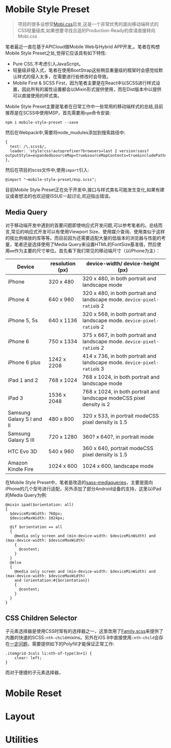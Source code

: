 # Mobile Style Preset
> 项目的很多设想受[Mobi.css](https://github.com/xcatliu/mobi.css)启发,这是一个非常优秀的面向移动端样式的CSS轻量级库,如果想要寻找合适的Production-Ready的库请直接转向Mobi.css

笔者最近一直在基于APICloud做Mobile Web与Hybrid APP开发,。笔者在构想Mobile Style Preset之处,觉得它应该具有如下特性:

- Pure CSS,不考虑引入JavaScript。
- 轻量级非侵入式，笔者在使用BootStrap这些稍显重量级的框架时会感觉给默认样式的侵入太多，在需要进行些修改时会导致。
- Mobile First & SCSS First，因为笔者主要是在React中以SCSS进行样式设置，因此所有的属性设置都会以Mixin形式提供使用，而在Dist版本中以提供可以直接使用的样式类。


Mobile Style Preset主要是笔者在日常工作中一些常用的移动端样式的总结,目前推荐是在SCSS中使用MSP，首先需要用`npm`命令安装:

```
npm i mobile-style-preset --save
```

然后在Webpack中,需要将node_mudules添加到搜索路径中:

```
{
  test: /\.scss$/, 
  loader: 'style!css!autoprefixer?browsers=last 2 version!sass?outputStyle=expanded&sourceMap=true&sourceMapContents=true&includePaths[]=./node_modules' 
},
```

然后在项目的scss文件中,使用`import`引入:

```
@import "~mobile-style-preset/msp.scss";
```

目前Mobile Style Preset正在处于开发中,接口与样式类名可能发生变化,如果有建议或者想法的也欢迎提ISSUE一起讨论,欢迎指出错误。



## Media Query
对于移动端开发中遇到的首要问题即使响应式开发问题,可以参考笔者的[]()。总结而言,常见的响应式开发可以有使用Viewport Size、使用媒介查询、使用类似于[]()这样的按比例缩放的库等等。而目前因为还需要适配大量的低版本的浏览器与性能的考量，笔者还是选择使用了Media Query来设置HTML的FontSize基准值，然后使用`em`作为主要的尺寸单位。首先看下我们常见的移动端尺寸（以iPhone为主）：

| Device                    | resolution (px) | device-width/ device-height (px)         |
| ------------------------- | --------------- | ---------------------------------------- |
| iPhone                    | 320 x 480       | 320 x 480, in both portrait and landscape mode |
| iPhone 4                  | 640 x 960       | 320 x 480, in both portrait and landscape mode. `device-pixel-ratio`is 2 |
| iPhone 5, 5s              | 640 x 1136      | 320 x 568, in both portrait and landscape mode. `device-pixel-ratio`is 2 |
| iPhone 6                  | 750 x 1334      | 375 x 667, in both portrait and landscape mode. `device-pixel-ratio`is 2 |
| iPhone 6 plus             | 1242 x 2208     | 414 x 736, in both portrait and landscape mode. `device-pixel-ratio`is 3 |
| iPad 1 and 2              | 768 x 1024      | 768 x 1024, in both portrait and landscape mode |
| iPad 3                    | 1536 x 2048     | 768 x 1024, in both portrait and landscape modeCSS pixel density is 2 |
| Samsung Galaxy S I and II | 480 x 800       | 320 x 533, in portrait modeCSS pixel density is 1.5 |
| Samsung Galaxy S III      | 720 x 1280      | 360? x 640?, in portrait mode            |
| HTC Evo 3D                | 540 x 960       | 360 x 640, portrait modeCSS pixel density is 1.5 |
| Amazon Kindle Fire        | 1024 x 600      | 1024 x 600, landscape mode               |

在Mobile Style Preset中，笔者是改造的[sass-mediaqueries](https://github.com/paranoida/sass-mediaqueries/blob/master/_media-queries.scss)，主要是面向iPhone的几个型号进行适配，另外添加了部分Android设备的支持，这里以iPad的Media Query为例:

```
@mixin ipad($orientation: all)
{
  $deviceMinWidth: 768px;
  $deviceMaxWidth: 1024px;

  @if $orientation == all
  {
    @media only screen and (min-device-width: $deviceMinWidth) and (max-device-width: $deviceMaxWidth)
    {
      @content;
    }
  }
  @else
  {
    @media only screen and (min-device-width: $deviceMinWidth) and (max-device-width: $deviceMaxWidth)
    and (orientation:#{$orientation})
    {
      @content;
    }
  }
}
```



## CSS Children Selector

子元素选择器是使用CSS时常有的选择器之一，这里改用了[Family.scss](https://github.com/LukyVj/family.scss)来提供了内置的快速的SCSS`:nth-child`mixins。另外在iOS 8中直接使用`:nth-child`会存在[一定问题](http://stackoverflow.com/questions/27127879/nth-child-not-working-on-iossafari-8)，需要提供如下的Polyfill才能保证正常工作:

```
.itemgrid-3cols li:nth-of-type(3n+1) {
    clear: left;
}
```

而对于便捷的子元素选择器，

# Mobile Reset

# Layout

# Utilities


